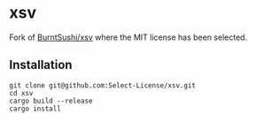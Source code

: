 # xsv

Fork of [BurntSushi/xsv](https://github.com/BurntSushi/xsv) where
the MIT license has been selected.

## Installation

```
git clone git@github.com:Select-License/xsv.git
cd xsv
cargo build --release
cargo install
```
